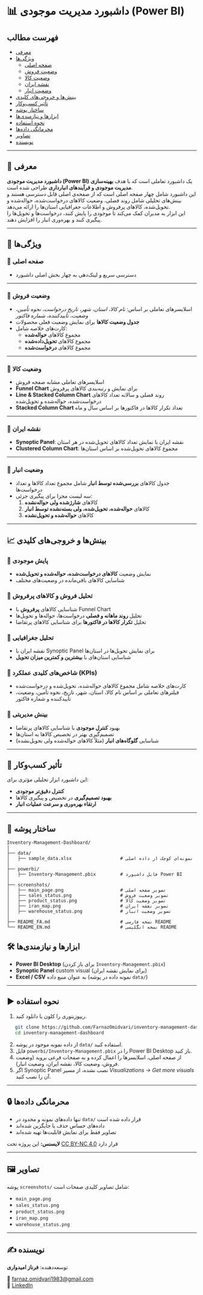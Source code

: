 
# 📊 داشبورد مدیریت موجودی (Power BI)

## فهرست مطالب
- [معرفی](#معرفی)
- [ویژگی‌ها](#ویژگی‌ها)
  - [صفحه اصلی](#صفحه-اصلی)
  - [وضعیت فروش](#وضعیت-فروش)
  - [وضعیت کالا](#وضعیت-کالا)
  - [نقشه ایران](#نقشه-ایران)
  - [وضعیت انبار](#وضعیت-انبار)
- [بینش‌ها و خروجی‌های کلیدی](#بینش‌ها-و-خروجی‌های-کلیدی)
- [تأثیر کسب‌وکار](#تأثیر-کسب‌وکار)
- [ساختار پوشه](#ساختار-پوشه)
- [ابزارها و نیازمندی‌ها](#ابزارها-و-نیازمندی‌ها)
- [نحوه استفاده](#نحوه-استفاده)
- [محرمانگی داده‌ها](#محرمانگی-داده‌ها)
- [تصاویر](#تصاویر)
- [نویسنده](#نویسنده)

---

## 🔎 معرفی

**داشبورد مدیریت موجودی (Power BI)** یک داشبورد تعاملی است که با هدف **بهینه‌سازی مدیریت موجودی و فرآیندهای انبارداری** طراحی شده است.  
این داشبورد شامل چهار صفحه اصلی است که از صفحه‌ی اصلی قابل دسترسی هستند و بینش‌های تحلیلی شامل روند فصلی، وضعیت کالاهای درخواست‌شده، حواله‌شده و تحویل‌شده، کالاهای پرفروش و اطلاعات جغرافیایی استان‌ها را ارائه می‌دهد.  
این ابزار به مدیران کمک می‌کند تا موجودی را پایش کنند، درخواست‌ها و تحویل‌ها را پیگیری کنند و بهره‌وری انبار را افزایش دهند.

---

## 🚀 ویژگی‌ها  

### 📌 صفحه اصلی  
- دسترسی سریع و لینک‌دهی به چهار بخش اصلی داشبورد  

---

### 📌 وضعیت فروش  
- اسلایسرهای تعاملی بر اساس: *نام کالا، استان، شهر، تاریخ درخواست، نحوه تأمین، وضعیت، تأییدکننده، شماره فاکتور*  
- **جدول وضعیت کالاها** برای نمایش وضعیت فعلی محصولات  
- کارت‌های خلاصه شامل:  
  - مجموع کالاهای **حواله‌شده**  
  - مجموع کالاهای **تحویل‌داده‌شده**  
  - مجموع کالاهای **درخواست‌شده**

---

### 📌 وضعیت کالا  
- اسلایسرهای تعاملی مشابه صفحه فروش  
- **Funnel Chart** برای نمایش و رتبه‌بندی کالاهای پرفروش  
- **Line & Stacked Column Chart** روند فصلی و سالانه تعداد کالاهای درخواست‌شده، حواله‌شده و تحویل‌شده  
- **Stacked Column Chart** تعداد تکرار کالاها در فاکتورها بر اساس سال و ماه  

---

### 📌 نقشه ایران  
- **Synoptic Panel**: نقشه ایران با نمایش تعداد کالاهای تحویل‌شده در هر استان  
- **Clustered Column Chart**: مجموع کالاهای تحویل‌شده بر اساس استان‌ها  

---

### 📌 وضعیت انبار  
- جدول کالاهای **بررسی‌شده توسط انبار** شامل مجموع تعداد کالاها و تعداد درخواست‌ها  
- سه لیست مجزا برای پیگیری جزئی:  
  1. کالاهای **شارژشده ولی حواله‌نشده**  
  2. کالاهای **حواله‌شده، تحویل‌شده، ولی بسته‌نشده توسط انبار**  
  3. کالاهای **حواله‌شده و تحویل‌نشده**

---

## 📈 بینش‌ها و خروجی‌های کلیدی  

### 🔹 پایش موجودی  
- نمایش وضعیت **کالاهای درخواست‌شده، حواله‌شده و تحویل‌شده**  
- شناسایی کالاهای باقی‌مانده در وضعیت‌های مختلف

### 🔹 تحلیل فروش و کالاهای پرفروش  
- شناسایی کالاهای **پرفروش** با Funnel Chart  
- تحلیل **روند ماهانه و فصلی** درخواست‌ها، حواله‌ها و تحویل‌ها  
- تحلیل **تکرار کالاها در فاکتورها** برای شناسایی کالاهای پرتقاضا

### 🔹 تحلیل جغرافیایی  
- نقشه ایران با Synoptic Panel برای نمایش تحویل‌ها در استان‌ها  
- شناسایی استان‌های با **بیشترین و کمترین میزان تحویل**

### 🔹 شاخص‌های کلیدی عملکرد (KPIs)  
- کارت‌های خلاصه شامل مجموع کالاهای حواله‌شده، تحویل‌شده و درخواست‌شده  
- فیلترهای تعاملی بر اساس نام کالا، استان، شهر، تاریخ، نحوه تأمین، وضعیت، تأییدکننده و شماره فاکتور

### 🔹 بینش مدیریتی  
- بهبود **کنترل موجودی** با شناسایی کالاهای پرتقاضا  
- تصمیم‌گیری بهتر در تخصیص کالاها به استان‌ها  
- شناسایی **گلوگاه‌های انبار** (مثلاً کالاهای حواله‌شده ولی تحویل‌نشده)

---

## 🎯 تأثیر کسب‌وکار  
این داشبورد ابزار تحلیلی مؤثری برای:  
- **کنترل دقیق‌تر موجودی**  
- **بهبود تصمیم‌گیری** در تخصیص و پیگیری کالاها  
- **ارتقاء بهره‌وری و سرعت عملیات انبار**  

---

## 📂 ساختار پوشه

```text
Inventory-Management-Dashboard/
│
├── data/
│   ├── sample_data.xlsx                  # نمونه‌ای کوچک از داده اصلی
│
├── powerbi/
│   ├── Inventory-Management.pbix         # فایل داشبورد Power BI
│
├── screenshots/
│   ├── main_page.png                     # تصویر صفحه اصلی
│   ├── sales_status.png                  # تصویر وضعیت فروش
│   ├── product_status.png                # تصویر وضعیت کالا
│   ├── iran_map.png                      # تصویر نقشه ایران
│   ├── warehouse_status.png              # تصویر وضعیت انبار
│
├── README_FA.md                          # نسخه فارسی README
└── README_EN.md                          # نسخه انگلیسی README
```

## 🛠️ ابزارها و نیازمندی‌ها
- **Power BI Desktop** (برای باز کردن `Inventory-Management.pbix`)  
- **Synoptic Panel** custom visual (برای نمایش نقشه ایران)  
- **Excel / CSV** به عنوان منبع داده (نمونه داده در پوشه `data/`)  

---

## ▶️ نحوه استفاده
1. ریپوزیتوری را کلون یا دانلود کنید.  
```bash
   git clone https://github.com/FarnazOmidvari/inventory-management-dashboard.git
   cd inventory-management-dashboard
   ```

2. از داده نمونه موجود در پوشه `data/` استفاده کنید.  
3. فایل `powerbi/Inventory-Management.pbix` را در Power BI Desktop باز کنید.  
4. از صفحه اصلی، اسلایسرها را اعمال کرده و به صفحات فرعی بروید (وضعیت فروش، وضعیت کالا، نقشه ایران، وضعیت انبار).  
5. اگر Synoptic Panel نصب نشده، از مسیر *Visualizations → Get more visuals* آن را نصب کنید.  

---

## 🔒 محرمانگی داده‌ها
- تنها داده‌های نمونه و محدود در `data/` قرار داده شده است  
- داده‌های حساس حذف یا جایگزین شده‌اند  
- تصاویر فقط برای نمایش قابلیت‌ها تهیه شده‌اند  

**لایسنس:** این پروژه تحت [CC BY-NC 4.0](https://creativecommons.org/licenses/by-nc/4.0/) قرار دارد

---

## 🖼️ تصاویر
پوشه `screenshots/` شامل تصاویر کلیدی صفحات است:  
- `main_page.png`  
- `sales_status.png`  
- `product_status.png`  
- `iran_map.png`  
- `warehouse_status.png`  

---

## ✍️ نویسنده
توسعه‌دهنده: **فرناز امیدواری**   

📧 farnaz.omidvari1983@gmail.com  
💼 [LinkedIn](https://www.linkedin.com/in/farnazomidvari/)
